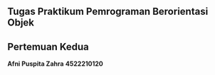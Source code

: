 ## Tugas Praktikum Pemrograman Berorientasi Objek
## Pertemuan Kedua






**Afni Puspita Zahra**
**4522210120**
